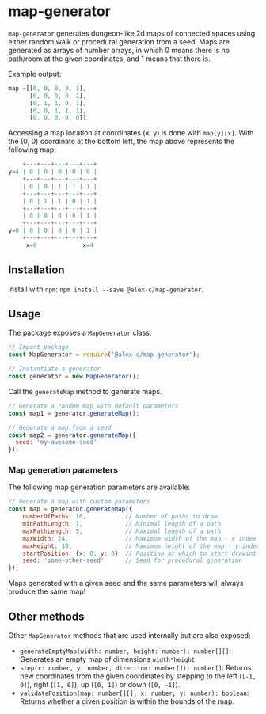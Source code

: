 # map-generator

`map-generator` generates dungeon-like 2d maps of connected spaces using either random walk or procedural generation from a seed. Maps are generated as arrays of number arrays, in which 0 means there is no path/room at the given coordinates, and 1 means that there is.

Example output:

```javascript
map =[[0, 0, 0, 0, 1],
      [0, 0, 0, 0, 1],
      [0, 1, 1, 0, 1],
      [0, 0, 1, 1, 1],
      [0, 0, 0, 0, 0]]
```

Accessing a map location at coordinates (x, y) is done with `map[y][x]`. With the (0, 0) coordinate at the bottom left, the map above represents the following map:

```javascript
    +---+---+---+---+---+
y=4 | 0 | 0 | 0 | 0 | 0 |
    +---+---+---+---+---+
    | 0 | 0 | 1 | 1 | 1 |
    +---+---+---+---+---+
    | 0 | 1 | 1 | 0 | 1 |
    +---+---+---+---+---+
    | 0 | 0 | 0 | 0 | 1 |
    +---+---+---+---+---+
y=0 | 0 | 0 | 0 | 0 | 1 |
    +---+---+---+---+---+
     x=0             x=4
```

## Installation

Install with `npm`: `npm install --save @alex-c/map-generator`.

## Usage

The package exposes a `MapGenerator` class.

```javascript
// Import package
const MapGenerator = require('@alex-c/map-generator');

// Instantiate a generator
const generator = new MapGenerator();
```

Call the `generateMap` method to generate maps.

```javascript
// Generate a random map with default parameters
const map1 = generator.generateMap();

// Generate a map from a seed
const map2 = generator.generateMap({
  seed: 'my-awesome-seed'
});
```

### Map generation parameters

The following map generation parameters are available:

```javascript
// Generate a map with custom parameters
const map = generator.generateMap({
    numberOfPaths: 10,           // Number of paths to draw
    minPathLength: 1,            // Minimal length of a path
    maxPathLength: 5,            // Maximal length of a path
    maxWidth: 24,                // Maximum width of the map - x index will go from 0 to 23
    maxHeight: 18,               // Maximum height of the map - y index will go from 0 to 17
    startPosition: {x: 0, y: 0}  // Position at which to start drawint paths
    seed: 'some-other-seed'      // Seed for procedural generation
});
```

Maps generated with a given seed and the same parameters will always produce the same map!

## Other methods

Other `MapGenerator` methods that are used internally but are also exposed:

- `generateEmptyMap(width: number, height: number): number[][]`: Generates an empty map of dimensions `width*height`.
- `step(x: number, y: number, direction: number[]): number[]`: Returns new coordinates from the given coordinates by stepping to the left (`[-1, 0]`), right (`[1, 0]`), up (`[0, 1]`) or down (`[0, -1]`).
- `validatePosition(map: number[][], x: number, y: number): boolean`: Returns whether a given position is within the bounds of the map.